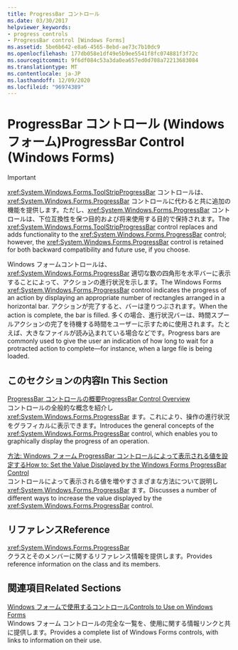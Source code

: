 ```yaml
---
title: ProgressBar コントロール
ms.date: 03/30/2017
helpviewer_keywords:
- progress controls
- ProgressBar control [Windows Forms]
ms.assetid: 5be6b642-e8a6-4565-8ebd-ae73c7b10dc9
ms.openlocfilehash: 177db058e1df49e5b9ee5541f8fc074881f3f72c
ms.sourcegitcommit: 9f6df084c53a3da0ea657ed0d708a72213683084
ms.translationtype: MT
ms.contentlocale: ja-JP
ms.lasthandoff: 12/09/2020
ms.locfileid: "96974389"
---
```

# <a name="progressbar-control-windows-forms"></a><span data-ttu-id="00968-102">ProgressBar コントロール (Windows フォーム)</span><span class="sxs-lookup"><span data-stu-id="00968-102">ProgressBar Control (Windows Forms)</span></span>
> [!IMPORTANT]
> <span data-ttu-id="00968-103"><xref:System.Windows.Forms.ToolStripProgressBar> コントロールは、<xref:System.Windows.Forms.ProgressBar> コントロールに代わると共に追加の機能を提供します。ただし、<xref:System.Windows.Forms.ProgressBar> コントロールは、下位互換性を保つ目的および将来使用する目的で保持されます。</span><span class="sxs-lookup"><span data-stu-id="00968-103">The <xref:System.Windows.Forms.ToolStripProgressBar> control replaces and adds functionality to the <xref:System.Windows.Forms.ProgressBar> control; however, the <xref:System.Windows.Forms.ProgressBar> control is retained for both backward compatibility and future use, if you choose.</span></span>  
  
 <span data-ttu-id="00968-104">Windows フォームコントロールは、 <xref:System.Windows.Forms.ProgressBar> 適切な数の四角形を水平バーに表示することによって、アクションの進行状況を示します。</span><span class="sxs-lookup"><span data-stu-id="00968-104">The Windows Forms <xref:System.Windows.Forms.ProgressBar> control indicates the progress of an action by displaying an appropriate number of rectangles arranged in a horizontal bar.</span></span> <span data-ttu-id="00968-105">アクションが完了すると、バーは塗りつぶされます。</span><span class="sxs-lookup"><span data-stu-id="00968-105">When the action is complete, the bar is filled.</span></span> <span data-ttu-id="00968-106">多くの場合、進行状況バーは、時間スプールアクションの完了を待機する時間をユーザーに示すために使用されます。たとえば、大きなファイルが読み込まれている場合などです。</span><span class="sxs-lookup"><span data-stu-id="00968-106">Progress bars are commonly used to give the user an indication of how long to wait for a protracted action to complete—for instance, when a large file is being loaded.</span></span>  
  
## <a name="in-this-section"></a><span data-ttu-id="00968-107">このセクションの内容</span><span class="sxs-lookup"><span data-stu-id="00968-107">In This Section</span></span>  
 [<span data-ttu-id="00968-108">ProgressBar コントロールの概要</span><span class="sxs-lookup"><span data-stu-id="00968-108">ProgressBar Control Overview</span></span>](progressbar-control-overview-windows-forms.md)  
 <span data-ttu-id="00968-109">コントロールの全般的な概念を紹介し <xref:System.Windows.Forms.ProgressBar> ます。これにより、操作の進行状況をグラフィカルに表示できます。</span><span class="sxs-lookup"><span data-stu-id="00968-109">Introduces the general concepts of the <xref:System.Windows.Forms.ProgressBar> control, which enables you to graphically display the progress of an operation.</span></span>  
  
 [<span data-ttu-id="00968-110">方法: Windows フォーム ProgressBar コントロールによって表示される値を設定する</span><span class="sxs-lookup"><span data-stu-id="00968-110">How to: Set the Value Displayed by the Windows Forms ProgressBar Control</span></span>](how-to-set-the-value-displayed-by-the-windows-forms-progressbar-control.md)  
 <span data-ttu-id="00968-111">コントロールによって表示される値を増やすさまざまな方法について説明し <xref:System.Windows.Forms.ProgressBar> ます。</span><span class="sxs-lookup"><span data-stu-id="00968-111">Discusses a number of different ways to increase the value displayed by the <xref:System.Windows.Forms.ProgressBar> control.</span></span>  
  
## <a name="reference"></a><span data-ttu-id="00968-112">リファレンス</span><span class="sxs-lookup"><span data-stu-id="00968-112">Reference</span></span>  
 <xref:System.Windows.Forms.ProgressBar>  
 <span data-ttu-id="00968-113">クラスとそのメンバーに関するリファレンス情報を提供します。</span><span class="sxs-lookup"><span data-stu-id="00968-113">Provides reference information on the class and its members.</span></span>  
  
## <a name="related-sections"></a><span data-ttu-id="00968-114">関連項目</span><span class="sxs-lookup"><span data-stu-id="00968-114">Related Sections</span></span>  
 [<span data-ttu-id="00968-115">Windows フォームで使用するコントロール</span><span class="sxs-lookup"><span data-stu-id="00968-115">Controls to Use on Windows Forms</span></span>](controls-to-use-on-windows-forms.md)  
 <span data-ttu-id="00968-116">Windows フォーム コントロールの完全な一覧を、使用に関する情報リンクと共に提供します。</span><span class="sxs-lookup"><span data-stu-id="00968-116">Provides a complete list of Windows Forms controls, with links to information on their use.</span></span>
